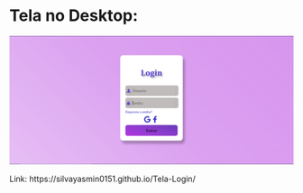 <h1>Tela no Desktop:</h1>
  
![alt text](https://raw.githubusercontent.com/silvayasmin0151/Tela-Login/main/img/Desktop.PNG)
<p>Link: https://silvayasmin0151.github.io/Tela-Login/</p> 
